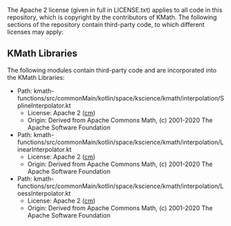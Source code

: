 The Apache 2 license (given in full in LICENSE.txt) applies to all code in this repository, which is copyright by the 
contributors of KMath. The following sections of the repository contain third-party code, to which different licenses 
may apply:

## KMath Libraries

The following modules contain third-party code and are incorporated into the KMath Libraries:

 - Path: kmath-functions/src/commonMain/kotlin/space/kscience/kmath/interpolation/SplineInterpolator.kt
    - License: Apache 2 ([cm](third_party/cm_license.txt))
    - Origin: Derived from Apache Commons Math, (c) 2001-2020 The Apache Software Foundation
 - Path: kmath-functions/src/commonMain/kotlin/space/kscience/kmath/interpolation/LinearInterpolator.kt
    - License: Apache 2 ([cm](third_party/cm_license.txt))
    - Origin: Derived from Apache Commons Math, (c) 2001-2020 The Apache Software Foundation    
- Path: kmath-functions/src/commonMain/kotlin/space/kscience/kmath/interpolation/LoessInterpolator.kt
    - License: Apache 2 ([cm](third_party/cm_license.txt))
    - Origin: Derived from Apache Commons Math, (c) 2001-2020 The Apache Software Foundation
